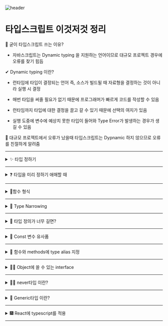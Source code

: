 ![header](https://capsule-render.vercel.app/api?type=waving&color=auto&height=300&section=header&text=타입스크립트%20정리%20&fontSize=90&animation=fadeIn&fontAlignY=38&desc=%20이성규&descAlignY=65&descAlign=90)

# 타입스크립트 이것저것 정리

📌 굳이 타입스크립트 쓰는 이유?

- 자바스크립트는 Dynamic typing 을 지원하는 언어이므로 대규모 프로젝트 경우에 오류를 찾기 힘듬

✔ Dynamic typing 이란?

- 런타임에 타입이 결정되는 언어 즉, 소스가 빌드될 때 자료형을 결정하는 것이 아니라 실행 시 결정

- 매번 타입을 써줄 필요가 없기 때문에 프로그래머가 빠르게 코드를 작성할 수 있음

- 런타임까지 타입에 대한 결정을 끌고 갈 수 있기 때문에 선택의 여지가 있음

- 실행 도중에 변수에 예상치 못한 타입이 들어와 Type Error가 발생하는 경우가 생길 수 있음

🚩 대규모 프로젝트에서 오류가 났을때 타입스크립트는 Dypnamic 하지 않으므로 오류를 친절하게 알려줌

---
<details markdown="1">
<summary>✨ 타입 정하기</summary>
<br>

- **타입스크립트**는 **변수**만들 때 **변수의 타입** 지정 가능

``` javascript
    let test : string = 'lee'
```

- 🎉변수명:타입 으로 설정!

- test 라는 변수는 string 타입이 됨

``` javascript
    let test1 : string[] = ['lee', 'kim']
```

- array 자료들은 **타입명[]** 으로 지정 

``` javascript
    let test2 : {age : number} = { age : 20 }
```

- object 자료들은 **{}** 으로 똑같은 모습으로 타입을 지정

⚠ 위 처럼 타입스크립트를 지정을 하게 되면 귀찮으므로 하지 않음 (자동 부여 됨)

``` javascript
    let name = 'Lee';
    let age = 28;
```

- 이렇게 하면 자동으로 타입이 지정 됨

``` javascript
    let name ;
    let name = 'Lee';
```

- 이렇게 해도 가능


</details>

---

<details markdown="1">
<summary>❓ 타입을 미리 정하기 애매할 때</summary>

- 타입 정하기 어려우면 **union type** 을 사용

``` javascript
    let name: string | number = 'Lee';
    let age: (string | number) = 28;
```

- 할당하는 순간 object 자료에 number string이 들어옴

``` javascript
    var array: (number | string)[] = [1,'2',3]
    var object: {data : (number | string) } = { data : '123' }
```

- array, object에 정의된 Union 타입은 OR 연산자가 유지

⚠ any 타입도 존재 

``` javascript
    let name: any = 'Lee';
    name = 123;
    name = undefined;
    name = [];
```

- 에러가 나지 않지만 실드를 안씌우는 효과를 줌

- 변수 타입체크 해제기능 용도로만 사용 

✔ any 보다는 unknown 타입

``` javascript
    let name: unknown = 'Lee';
    name = 123;
    name = undefined;
    name = [];
```

- 1. unknown 타입엔 모든 자료 다 집어넣을 수 있음

- 2. 자료집어넣어도 타입은 그대로 unknown

📌 이 코드는 오류

``` javascript
    let age: unknown = 1;
    age + 1;
```

- unkown은 새로운 타입을 하나 만드는것 (즉 number 타입이 아니라 연산 불가)

- union type도 이 동일

</details>

---

<details markdown="1">
<summary> 📐함수 형식</summary>

<br>

- 함수는 총 두 군데 타입지정 가능 

1. 함수로 들어오는 자료 (파라미터)

2. 함수에서 나가는 자료 (return)

``` javascript
    function test(x :number) :number { 
    return x * 2 
} 
```

1. 함수로 들어오는 파라미터 타입지정은 파라미터 옆에 적으면 됨

2. 함수가 실행된 후 남는 값 (return 우측에 있는 값) 타입지정하고 싶으면 함수명() 우측에 적으면 됨

``` javascript
    function test(x :number) :void { 
  return x * 2 //여기서 에러남 
} 
```

- return 값이 없을 때

``` javascript
    function test(x? :number) { 

} 
```

- 옵션도 가능 (x : number | undefined 라는 의미)

``` javascript
    function test(x :number | string) :number { 
    return x.toString().length 
} 
```

- 자릿수 세기 함수

</details>

---

<details markdown="1">
<summary>🏴 Type Narrowing</summary>

<br>

- if문 등으로 타입을 하나로 정해주는 것

``` javascript
    function test(x :number | string){
      if (typeof x === 'number') {
        return x + 1
      } 
      else if (typeof x === 'string') {
        return x + 1
      }
      else {
        return 0
          }
        }
    } 
```

- if문과 typeof 키워드로 현재 파라미터의 타입을 검사 

- 꼭 typeof를 쓸 필요는 없고 타입을 하나로 확정지을 수 있는 코드라면 어떤 것도 Narrowing 역할 가능 (in, instanceof 사용가능)

``` javascript
    function test(x :number | string){ 
        return (x as number) + 1 
    }
    console.log( test(123) )
```

- as를 통해 타입 변경 가능

1. as 키워드는 union type 같은 복잡한 타입을 하나의 정확한 타입으로 줄이는 역할을 수행 (number 타입을 as string 이렇게 바꾸려고 하면 에러남)

2. 실은 그냥 타입실드 임시 해제용 실제 코드 실행결과는 as 있을 때나 없을 때나 거의 동일

✔ as는 타입을 실제로 바꿔 주는 역할이 아님

⚠ as는 언제 사용 하는가?

1. 왜 타입에러가 나는지 정말 모르겠는 상황에 임시로 에러 해결용으로 사용하거나

2. 내가 어떤 타입이 들어올지 정말 확실하게 알고 있는데 컴파일러 에러가 방해할 때 사용

</details>

---

<details markdown="1">
<summary>💢 타입 정의가 너무 길면?</summary>

<br>

``` javascript
let test :string | number | undefined;
```

- 이게 길고 보기 싫거나 재사용을 하고 싶을 때 = **변수**에 담아 사용 (**type alias**)

``` javascript
type test :string | number | undefined;
let go :test;
```

- **type 타입변수명 = 타입종류** 로 표현

- object 타입도 저장 가능

``` javascript
type friend = {
  readonly name : string,
}

let test :friend = {
  name : 'Lee'
}

test.name = 'lee' //readonly라서 에러남
```

- readonly 키워드는 속성 왼쪽에 붙여 속성을 변경불가능하게 잠금

``` javascript
type Name = string;
type Age = number;
type NewOne = Name | Age;
```

- 물음표 연산자(undefined 라는 타입), Union type도 가능

``` javascript
type Name = string;
type Name = number;
```

- type 재정의는 불가 

</details>

---

<details markdown="1">
<summary>🚩 Const 변수 유사품</summary>

<br>

``` javascript
var book = {
  name : 'lee'
}

function test(a : 'lee') {

}
test(book.name)
```

- 오류가 남 ( **lee** 타입만 입력할 수 있다고 해놨고 **book.name** 이라는건 string 타입이지 **lee**타입이 아니기 떄문!!)

- 해결 방법

1. object 만들 때 타입을 잘 미리 정하든가 

2. assertion을 사용

3. 아니면 as const 라는걸 애초에 object 자료에 붙임

``` javascript
var book = {
  name : 'lee'
} as const;

function test(a : 'lee') {

}
test(book.name)
```

- as const 효과가 2개 

1. 타입을 object의 value로 바꿔 줌 (타입을 'lee'으로 바꿔 줌)

2. object안에 있는 모든 속성을 readonly로 바꿔 줌 (변경하면 에러나게)

✔ object를 잠그고 싶으면 as const

- Function type 도 저장 가능

``` javascript
type NumOut = (x : number, y : number ) => number ;
```

- 이런 식으로 함수도 저장 가능

``` javascript
type NumOut = (x : number, y : number ) => number 
let ABC :NumOut = function(x,y){
  return x + y
}
```

- 응용 가능

</details>

---

<details markdown="1">
<summary>🎨 함수와 methods에 type alias 지정</summary>

<br>

``` javascript
type NumOut = (x : number, y : number ) => number ;
}
```

- 이런 식으로 표현 가능

``` javascript
type NumOut = (x : number, y : number ) => number ;
let ABC :NumOut = function(x,y){
  return x + y
}
```

- **함수명 : 타입별명** 으로 선언

``` javascript
let member = {
  name : 'lee',
  age : 28,
  plusOne (x){
    return x + 1
  },
  changeName : () => {
    console.log('안녕')
  }
}
member.plusOne(1);
member.changeName();
}
```

- 함수도 자료안에 보관하고 싶을 때 사용

``` javascript
class Person {
  data :number = 0;
}

let lee = new Person();
lee.data = '1';  //문자 할당시 에러
```

- class 형식도 가능

``` javascript
class Person {
  name;
  age;
  constructor ( a :string ){
    this.name = a;
    this.age = 28;
  }
}
```

- constructor 타입 지정

``` javascript
class Person {
  
  add(숫자){
    console.log(숫자 + 1)
  }
}
```

- methods 타입지정

</details>

---

<details markdown="1">
<summary>🐱‍🐉 Object에 쓸 수 있는 interface </summary>

<br>

``` javascript
interface Square { 
  color :string, 
  width :number, 
} 

let test :Square = { color : 'red', width : 100 } 

```

- type을 정의할 때 interface를 사용 가능

- 대문자로 작명하고 {} 안에 타입을 명시 

✔ interface 장점은 extends가 가능 (상속)

``` javascript
interface Student {
  name :string,
}
interface Teacher extends Student {
  age :number
}
} 
```

⚠ type 선언과 interface에 차이점

- **type**은 새로운 속성을 추가하기 위해서 다시 같은 이름으로 선언할 수 없지만, **interface**는 항상 선언적 확장이 가능

``` javascript
interface Window {
  title: string
}

interface Window {
  ts: TypeScriptAPI
}

// 같은 interface 명으로 Window를 다시 만든다면, 자동으로 확장이 됨

const src = 'const a = "Hello World"'
window.ts.transpileModule(src, {})
```

``` javascript
type Window = {
  title: string
}

type Window = {
  ts: TypeScriptAPI
}

// Error: Duplicate identifier 'Window'.
// 타입은 안됨
```

</details>

---

<details markdown="1">
<summary>🐱‍👤 never타입 이란?</summary>

<br>

``` javascript
function 함수() :never{
  while ( true ) {
    console.log(123)
  }
}
```

- 조건 1) 절대 return을 하지 않아야하고 (void같은거)

- 조건 2) 함수 실행이 끝나지 않아야합니다 (전문용어로 endpoint가 없어야 함)

</details>

---

<details markdown="1">
<summary>📸 Generic타입 이란?</summary>

<br>

``` javascript
function test(x: unknown[]) {
  return x[0];
}

let a = test([4,2])
console.log(a) 
```

- array도 unknown 타입이라 4가 출력

``` javascript
function test(x: unknown[]) {
  return x[0];
}

let a = test([4,2])
console.log(a + 1) 
```

- unknown 타입이라 연산도 에러 그래서 나온것이 Generic 함수

``` javascript
function test<T>(x: T[]) :T {
  return x[0];
}

let a = test<number>([4,2])
let b = test<string>(['kim', 'park']) 
```

- Generic을 쓰면 여러분이 정한 타입을 return 값으로 뱉는 함수를 제작가능

``` javascript
function test<T>(x: T) {
  return x - 1
}

let a = test<number>(100)
```

- return 문에 혹시 다른문자가 나오면 에러가 나옴

``` javascript
function test<T extends number>(x: T) {
  return x - 1
}

let a = test<number>(100)
```

- T extends number 를 사용 타입 파라미터에 넣을 수 있는 타입을 제한 

``` javascript
interface lengthCheck {
  length : number
}
function test<T extends lengthCheck>(x: T) {
  return x.length
}

let a = test<string>('hello')  //가능
let a = test<number>(1234) //에러남
```

- extends 를 통해 length 속성을 복사해서 가짐

- length가 분명히 있기 때문에 x는 .length 조작이 가능 함

</details>

---

<details markdown="1">
<summary>🎆 React에 typescript를 적용</summary>

<br>

```shell
npx create-react-app 프로젝트명 --template typescript 
```

- 리액트 프로젝트를 설치하면서 타입스크립트를 사용

```shell
npm install --save typescript @types/node @types/react @types/react-dom @types/jest
```

- 이미 만든 프로젝트는 보는거와 같이 작성

![image](https://user-images.githubusercontent.com/64140544/159925935-c9d34ab8-5b49-464b-87a8-d5169c993da2.png)

- 위와 같이 파일들이 형성 

1. 일반 변수, 함수 타입 지정은 기존과 같음

2. JSX 타입지정

``` javascript
let box :JSX.Element = <div></div>
let button :JSX.Element = <button></button>
```
    
``` javascript
let box :JSX.IntrinsicElements['div'] = React.createElement('div');
let button :JSX.IntrinsicElements['button'] = <button></button>;
```

3. function component 타입 지정

``` javascript
type AppProps = {
  name: string;
}; 

function App (props: AppProps) :JSX.Element {
  return (
    <div>{message}</div>
  )
}
// <div> <a> <h4> 같은 기본 태그들은 JSX.IntrinsicElements 라는 이름의 타입을 사용
```

4. state 문법 사용시 타입지정 

``` javascript
const [user, setUser] = useState<string | null>('lee'); 
// <>Generic문법을 이용 useState함수에 집어넣음
```

5. type assertion 문법 사용할 때 

``` javascript
let code: any = 123; 
let employeeCode = <number> code; //안됨
```

🎇 redux에 typescript를 적용하는 법

``` javascript
import { Provider } from 'react-redux';
import { createStore } from 'redux';

interface Counter {
  count : number
}

const 초기값 :Counter  = { count: 0 };

function reducer(state = 초기값, action :any) {
  if (action.type === '증가') {
    return { count : state.count + 1 }
  } else if (action.type === '감소'){
    return { count : state.count - 1 }
  } else {
    return initialState
  }
}

const store = createStore(reducer);

// store의 타입 미리 export 해두기 
export type RootState = ReturnType<typeof store.getState>

ReactDOM.render(
  <React.StrictMode>
    <Provider store={store}>
      <App />
    </Provider>
  </React.StrictMode>,
  document.getElementById('root')
) 
```

- state를 꺼낼 때

``` javascript
import React from 'react';
import { useDispatch, useSelector } from 'react-redux'
import { Dispatch } from 'redux'
import {RootState} from './index'

function App() {
  const 꺼내온거 = useSelector( (state :RootState) => state );
  const dispatch :Dispatch = useDispatch();

  return (
    <div className="App">
      { 꺼내온거.count }
      <button onClick={()=>{dispatch({type : '증가'})}}>버튼</button>
      <Profile name="kim"></Profile>
    </div>
  );
} 
```

- 신규방식 redux

```shell
npm install @reduxjs/toolkit  
```

- 이런식으로 표현 가능

``` javascript
import { createSlice, configureStore } from '@reduxjs/toolkit';
import { Provider } from 'react-redux';

const 초기값 = { count: 0, user : 'kim' };

const counterSlice = createSlice({
  name: 'counter',
  initialState : 초기값,
  reducers: {
    increment (state){
      state.count += 1
    },
    decrement (state){
      state.count -= 1
    },
    incrementByAmount (state, action :any){
      state.count += action.payload
    }
  }
})

let store = configureStore({
  reducer: {
    counter1 : counterSlice.reducer
  }
})

//state 타입을 export 해두는건데 나중에 쓸 데가 있음
export type RootState = ReturnType<typeof store.getState>

//수정방법 만든거 export
export let {increment, decrement, incrementByAmount} = counterSlice.actions
```

- 타입 지정은 아래와 같음

1. state 초기값 타입지정 알아서 

2. reducer 안의 action 파라미터의 타입지정

3. 나머지는 자동 

- action 타입은 아래와 같이 지정  

```javascript
import { createSlice, PayloadAction } from '@reduxjs/toolkit'

(상단 생략)
  incrementByAmount (state, action: PayloadAction<number>){
      state.value += action.payload
  },
```

- state를 꺼낼 때 

```javascript
import { useDispatch, useSelector } from 'react-redux'
import {RootState, increment} from './index'

function App() {

  const 꺼내온거 = useSelector( (state :RootState) => state);
  const dispatch = useDispatch();

  return (
    <div className="App">
      {꺼내온거.counter1.count}
      <button onClick={()=>{dispatch(increment())}}>버튼</button>
    </div>
  );
} 

```

1. useSelector 함수를 쓰면 state를 쉽게 꺼낼 수 있음

2. useDispatch 함수를 쓰면 쉽게 수정요청을 날릴 수 있음

</details>

---
